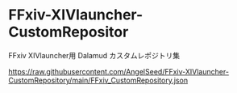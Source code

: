 # FFxiv-XIVlauncher-CustomRepositor
FFxiv XIVlauncher用 Dalamud  カスタムレポジトリ集

https://raw.githubusercontent.com/AngelSeed/FFxiv-XIVlauncher-CustomRepository/main/FFxiv_CustomRepository.json
